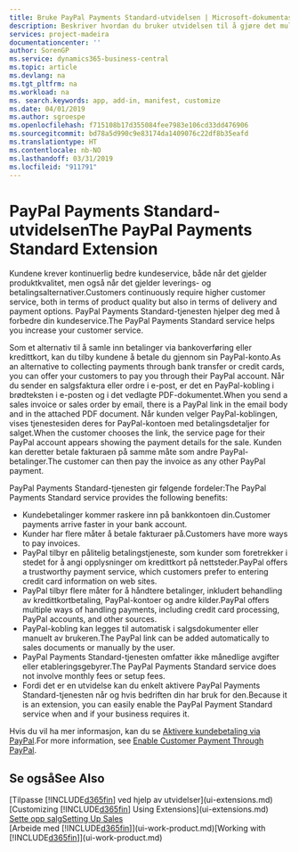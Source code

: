 ```yaml
---
title: Bruke PayPal Payments Standard-utvidelsen | Microsoft-dokumentasjon
description: Beskriver hvordan du bruker utvidelsen til å gjøre det mulig for kunder å betale med PayPal.
services: project-madeira
documentationcenter: ''
author: SorenGP
ms.service: dynamics365-business-central
ms.topic: article
ms.devlang: na
ms.tgt_pltfrm: na
ms.workload: na
ms. search.keywords: app, add-in, manifest, customize
ms.date: 04/01/2019
ms.author: sgroespe
ms.openlocfilehash: f715108b17d355084fee7983e106cd33dd476906
ms.sourcegitcommit: bd78a5d990c9e83174da1409076c22df8b35eafd
ms.translationtype: HT
ms.contentlocale: nb-NO
ms.lasthandoff: 03/31/2019
ms.locfileid: "911791"
---
```

# <a name="the-paypal-payments-standard-extension"></a><span data-ttu-id="b106d-103">PayPal Payments Standard-utvidelsen</span><span class="sxs-lookup"><span data-stu-id="b106d-103">The PayPal Payments Standard Extension</span></span>
<span data-ttu-id="b106d-104">Kundene krever kontinuerlig bedre kundeservice, både når det gjelder produktkvalitet, men også når det gjelder leverings- og betalingsalternativer.</span><span class="sxs-lookup"><span data-stu-id="b106d-104">Customers continuously require higher customer service, both in terms of product quality but also in terms of delivery and payment options.</span></span> <span data-ttu-id="b106d-105">PayPal Payments Standard-tjenesten hjelper deg med å forbedre din kundeservice.</span><span class="sxs-lookup"><span data-stu-id="b106d-105">The PayPal Payments Standard service helps you increase your customer service.</span></span>

<span data-ttu-id="b106d-106">Som et alternativ til å samle inn betalinger via bankoverføring eller kredittkort, kan du tilby kundene å betale du gjennom sin PayPal-konto.</span><span class="sxs-lookup"><span data-stu-id="b106d-106">As an alternative to collecting payments through bank transfer or credit cards, you can offer your customers to pay you through their PayPal account.</span></span> <span data-ttu-id="b106d-107">Når du sender en salgsfaktura eller ordre i e-post, er det en PayPal-kobling i brødteksten i e-posten og i det vedlagte PDF-dokumentet.</span><span class="sxs-lookup"><span data-stu-id="b106d-107">When you send a sales invoice or sales order by email, there is a PayPal link in the email body and in the attached PDF document.</span></span> <span data-ttu-id="b106d-108">Når kunden velger PayPal-koblingen, vises tjenestesiden deres for PayPal-kontoen med betalingsdetaljer for salget.</span><span class="sxs-lookup"><span data-stu-id="b106d-108">When the customer chooses the link, the service page for their PayPal account appears showing the payment details for the sale.</span></span> <span data-ttu-id="b106d-109">Kunden kan deretter betale fakturaen på samme måte som andre PayPal-betalinger.</span><span class="sxs-lookup"><span data-stu-id="b106d-109">The customer can then pay the invoice as any other PayPal payment.</span></span>

<span data-ttu-id="b106d-110">PayPal Payments Standard-tjenesten gir følgende fordeler:</span><span class="sxs-lookup"><span data-stu-id="b106d-110">The PayPal Payments Standard service provides the following benefits:</span></span>

* <span data-ttu-id="b106d-111">Kundebetalinger kommer raskere inn på bankkontoen din.</span><span class="sxs-lookup"><span data-stu-id="b106d-111">Customer payments arrive faster in your bank account.</span></span>
* <span data-ttu-id="b106d-112">Kunder har flere måter å betale fakturaer på.</span><span class="sxs-lookup"><span data-stu-id="b106d-112">Customers have more ways to pay invoices.</span></span>
* <span data-ttu-id="b106d-113">PayPal tilbyr en pålitelig betalingstjeneste, som kunder som foretrekker i stedet for å angi opplysninger om kredittkort på nettsteder.</span><span class="sxs-lookup"><span data-stu-id="b106d-113">PayPal offers a trustworthy payment service, which customers prefer to entering credit card information on web sites.</span></span>
* <span data-ttu-id="b106d-114">PayPal tilbyr flere måter for å håndtere betalinger, inkludert behandling av kredittkortbetaling, PayPal-kontoer og andre kilder.</span><span class="sxs-lookup"><span data-stu-id="b106d-114">PayPal offers multiple ways of handling payments, including credit card processing, PayPal accounts, and other sources.</span></span>
* <span data-ttu-id="b106d-115">PayPal-kobling kan legges til automatisk i salgsdokumenter eller manuelt av brukeren.</span><span class="sxs-lookup"><span data-stu-id="b106d-115">The PayPal link can be added automatically to sales documents or manually by the user.</span></span>
* <span data-ttu-id="b106d-116">PayPal Payments Standard-tjenesten omfatter ikke månedlige avgifter eller etableringsgebyrer.</span><span class="sxs-lookup"><span data-stu-id="b106d-116">The PayPal Payments Standard service does not involve monthly fees or setup fees.</span></span>
* <span data-ttu-id="b106d-117">Fordi det er en utvidelse kan du enkelt aktivere PayPal Payments Standard-tjenesten når og hvis bedriften din har bruk for den.</span><span class="sxs-lookup"><span data-stu-id="b106d-117">Because it is an extension, you can easily enable the PayPal Payment Standard service when and if your business requires it.</span></span>  

<span data-ttu-id="b106d-118">Hvis du vil ha mer informasjon, kan du se [Aktivere kundebetaling via PayPal](sales-how-enable-payment-service-extensions.md).</span><span class="sxs-lookup"><span data-stu-id="b106d-118">For more information, see [Enable Customer Payment Through PayPal](sales-how-enable-payment-service-extensions.md).</span></span>

## <a name="see-also"></a><span data-ttu-id="b106d-119">Se også</span><span class="sxs-lookup"><span data-stu-id="b106d-119">See Also</span></span>
<span data-ttu-id="b106d-120">[Tilpasse [!INCLUDE[d365fin](includes/d365fin_md.md)] ved hjelp av utvidelser](ui-extensions.md)</span><span class="sxs-lookup"><span data-stu-id="b106d-120">[Customizing [!INCLUDE[d365fin](includes/d365fin_md.md)] Using Extensions](ui-extensions.md)</span></span>  
[<span data-ttu-id="b106d-121">Sette opp salg</span><span class="sxs-lookup"><span data-stu-id="b106d-121">Setting Up Sales</span></span>](sales-setup-sales.md)  
<span data-ttu-id="b106d-122">[Arbeide med [!INCLUDE[d365fin](includes/d365fin_md.md)]](ui-work-product.md)</span><span class="sxs-lookup"><span data-stu-id="b106d-122">[Working with [!INCLUDE[d365fin](includes/d365fin_md.md)]](ui-work-product.md)</span></span>
